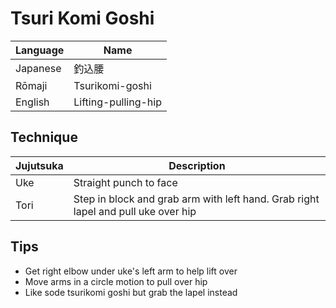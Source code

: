 # Tsuri Komi Goshi

Language | Name
-|-
Japanese | 釣込腰
Rōmaji | Tsurikomi-goshi
English | Lifting-pulling-hip

## Technique
Jujutsuka | Description
-|-
Uke | Straight punch to face
Tori | Step in block and grab arm with left hand. Grab right lapel and pull uke over hip

## Tips
* Get right elbow under uke's left arm to help lift over
* Move arms in a circle motion to pull over hip
* Like sode tsurikomi goshi but grab the lapel instead




